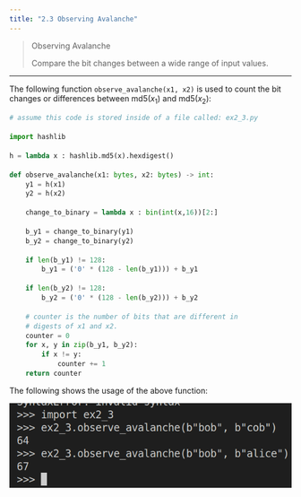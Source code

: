 ```yaml
---
title: "2.3 Observing Avalanche"
---
```


> Observing Avalanche
> 
> Compare the bit changes between a wide range of input values. 
> 

--------------------------------

The following function `observe_avalanche(x1, x2)` is used to 
count the bit changes or differences between $\text{md5}(x_1)$ and 
$\text{md5}(x_2)$: 

```python
# assume this code is stored inside of a file called: ex2_3.py

import hashlib

h = lambda x : hashlib.md5(x).hexdigest()

def observe_avalanche(x1: bytes, x2: bytes) -> int: 
    y1 = h(x1)
    y2 = h(x2)

    change_to_binary = lambda x : bin(int(x,16))[2:]

    b_y1 = change_to_binary(y1)
    b_y2 = change_to_binary(y2)

    if len(b_y1) != 128: 
        b_y1 = ('0' * (128 - len(b_y1))) + b_y1

    if len(b_y2) != 128: 
        b_y2 = ('0' * (128 - len(b_y2))) + b_y2
    
    # counter is the number of bits that are different in 
    # digests of x1 and x2. 
    counter = 0
    for x, y in zip(b_y1, b_y2): 
        if x != y: 
            counter += 1 
    return counter
```

The following shows the usage of the above function: 

<img src="2_3_observe.png">